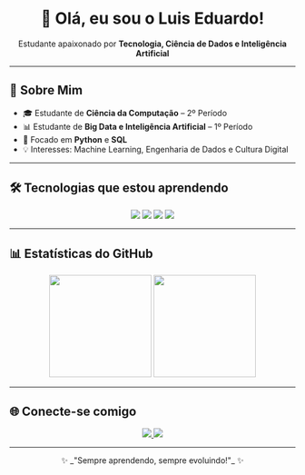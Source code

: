 <!-- Banner ou saudação -->
<h1 align="center">👋 Olá, eu sou o Luis Eduardo!</h1>
<p align="center">
  Estudante apaixonado por <b>Tecnologia, Ciência de Dados e Inteligência Artificial</b>
</p>

---

## 🚀 Sobre Mim  
- 🎓 Estudante de **Ciência da Computação** – 2º Período  
- 📊 Estudante de **Big Data e Inteligência Artificial** – 1º Período  
- 🐍 Focado em **Python** e **SQL**  
- 💡 Interesses: Machine Learning, Engenharia de Dados e Cultura Digital  

---

## 🛠️ Tecnologias que estou aprendendo  

<p align="center">
  <img src="https://img.shields.io/badge/Python-3776AB?style=for-the-badge&logo=python&logoColor=white"/>
  <img src="https://img.shields.io/badge/SQL-316192?style=for-the-badge&logo=postgresql&logoColor=white"/>
  <img src="https://img.shields.io/badge/Big%20Data-FF6F00?style=for-the-badge&logo=apachehadoop&logoColor=white"/>
  <img src="https://img.shields.io/badge/IA-FF4088?style=for-the-badge&logo=tensorflow&logoColor=white"/>
</p>

---

## 📊 Estatísticas do GitHub  

<p align="center">
  <img height="180em" src="https://github-readme-stats.vercel.app/api?username=luis-eduardo-code&show_icons=true&theme=dracula&include_all_commits=true&count_private=true"/>
  <img height="180em" src="https://github-readme-stats.vercel.app/api/top-langs/?username=luis-eduardo-code&layout=compact&langs_count=7&theme=dracula"/>
</p>

---

## 🌐 Conecte-se comigo  

<p align="center">
  <a href="https://www.linkedin.com/in/seu-linkedin" target="_blank">
    <img src="https://img.shields.io/badge/-LinkedIn-0077B5?style=for-the-badge&logo=linkedin&logoColor=white"/>
  </a>
  <a href="mailto:contato.luis.062@gmail.com">
    <img src="https://img.shields.io/badge/-Gmail-D14836?style=for-the-badge&logo=gmail&logoColor=white"/>
  </a>
</p>

---

<p align="center">
  ✨ _"Sempre aprendendo, sempre evoluindo!"_ ✨
</p>
